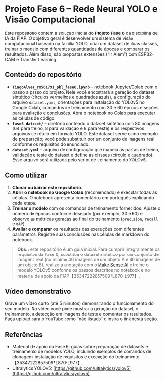 # Projeto Fase 6 – Rede Neural YOLO e Visão Computacional

Este repositório contém a solução inicial do **Projeto Fase 6** da disciplina de IA da FIAP. O objetivo geral é desenvolver um sistema de visão computacional baseado na família YOLO, criar um dataset de duas classes, treinar o modelo com diferentes quantidades de épocas e comparar os resultados. Além disso, são propostas extensões (“Ir Além”) com ESP32-CAM e Transfer Learning.

## Conteúdo do repositório

- **`TiagoAlves_rm561791_pbl_fase6.ipynb`** – notebook Jupyter/Colab com o passo a passo do projeto. Nele você encontrará a geração do dataset sintético (círculos vermelhos e quadrados azuis), a configuração do arquivo `dataset.yaml`, orientações para instalação do YOLOv5 no Google Colab, comandos de treinamento com 30 e 60 épocas e seções para avaliação e conclusões. Abra o notebook no Colab para executar as células de código.
- **`fase6_dataset/`** – diretório contendo o dataset sintético com 80 imagens (64 para treino, 8 para validação e 8 para teste) e os respectivos arquivos de rótulo em formato YOLO. Este dataset serve como exemplo de preparação; você pode substituir por um conjunto de imagens real conforme os requisitos do enunciado.
- **`dataset.yaml`** – arquivo de configuração que mapeia as pastas de treino, validação e teste do dataset e define as classes (círculo e quadrado). Esse arquivo será utilizado pelo script de treinamento do YOLOv5.

## Como utilizar

1. **Clonar ou baixar este repositório.**
2. **Abrir o notebook no Google Colab** (recomendado) e executar todas as células. O notebook apresenta comentários em português explicando cada etapa.
3. **Treinar o modelo** com os comandos de treinamento fornecidos. Ajuste o número de épocas conforme desejado (por exemplo, 30 e 60) e observe as métricas geradas ao final do treinamento (`precision`, `recall` e `mAP`).
4. **Avaliar e comparar** os resultados das execuções com diferentes parâmetros. Registre suas conclusões nas células de markdown do notebook.

> **Obs.:** este repositório é um guia inicial. Para cumprir integralmente os requisitos da Fase 6, substitua o dataset sintético por um conjunto de imagens real (no mínimo 40 imagens de um objeto A e 40 imagens de um objeto B), realize a anotação com o [Make Sense AI](https://makesense.ai) e treine o modelo YOLOv5 conforme os passos descritos no notebook e no material de apoio da FIAP【35347222857509†L870-L977】.

## Vídeo demonstrativo

Grave um vídeo curto (até 5 minutos) demonstrando o funcionamento do seu modelo. No vídeo você pode mostrar a geração do dataset, o treinamento, a detecção em imagens de teste e comentar os resultados. Faça upload para o YouTube como “não listado” e insira o link nesta seção.

## Referências

- Material de apoio da Fase 6: guias sobre preparação de datasets e treinamento de modelos YOLO, incluindo exemplos de comandos de clonagem, instalação de requisitos e execução do treinamento【35347222857509†L870-L977】.
- Ultralytics YOLOv5: [https://github.com/ultralytics/yolov5](https://github.com/ultralytics/yolov5)

